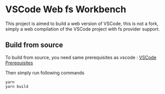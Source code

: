 # VSCode Web fs Workbench
This project is aimed to build a web version of VSCode, this is not a fork, simply a web compilation of the VSCode project with fs provider support.

## Build from source

To build from source, you need same prerequisites as vscode : 
[VSCode Prerequisites](https://github.com/microsoft/vscode/wiki/How-to-Contribute#prerequisites)

Then simply run following commands

```
yarn
yarn build
```

